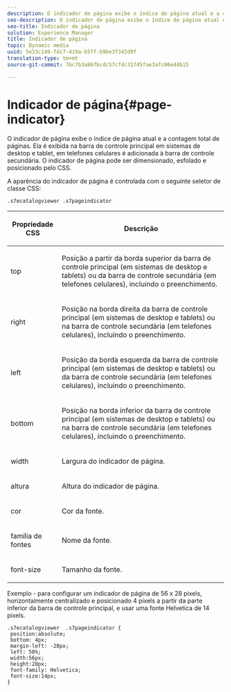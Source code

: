 ```yaml
---
description: O indicador de página exibe o índice de página atual e a contagem total de páginas. Ela é exibida na barra de controle principal em sistemas de desktop e tablet, em telefones celulares é adicionada à barra de controle secundária. O indicador de página pode ser dimensionado, esfolado e posicionado pelo CSS.
seo-description: O indicador de página exibe o índice de página atual e a contagem total de páginas. Ela é exibida na barra de controle principal em sistemas de desktop e tablet, em telefones celulares é adicionada à barra de controle secundária. O indicador de página pode ser dimensionado, esfolado e posicionado pelo CSS.
seo-title: Indicador de página
solution: Experience Manager
title: Indicador de página
topic: Dynamic media
uuid: 5e33c149-fdc7-419a-b5ff-b9be3f342d9f
translation-type: tm+mt
source-git-commit: 7bc7b3a86fbcdc57cfdc31745fae3afc06e44b15

---
```



# Indicador de página{#page-indicator}

O indicador de página exibe o índice de página atual e a contagem total de páginas. Ela é exibida na barra de controle principal em sistemas de desktop e tablet, em telefones celulares é adicionada à barra de controle secundária. O indicador de página pode ser dimensionado, esfolado e posicionado pelo CSS.

A aparência do indicador de página é controlada com o seguinte seletor de classe CSS:

`.s7ecatalogviewer .s7pageindicator`

<table id="table_94EE3F5BBE4547C0B4943471CEE7EDE4"> 
 <thead> 
  <tr> 
   <th colname="col1" class="entry"> <p> Propriedade CSS </p> </th> 
   <th colname="col2" class="entry"> <p>Descrição </p> </th> 
  </tr> 
 </thead>
 <tbody> 
  <tr> 
   <td colname="col1"> <p> <span class="codeph"> top </span> </p> </td> 
   <td colname="col2"> <p>Posição a partir da borda superior da barra de controle principal (em sistemas de desktop e tablets) ou da barra de controle secundária (em telefones celulares), incluindo o preenchimento. </p> </td> 
  </tr> 
  <tr> 
   <td colname="col1"> <p> <span class="codeph"> right </span> </p> </td> 
   <td colname="col2"> <p>Posição na borda direita da barra de controle principal (em sistemas de desktop e tablets) ou na barra de controle secundária (em telefones celulares), incluindo o preenchimento. </p> </td> 
  </tr> 
  <tr> 
   <td colname="col1"> <p> <span class="codeph"> left </span> </p> </td> 
   <td colname="col2"> <p>Posição da borda esquerda da barra de controle principal (em sistemas de desktop e tablets) ou da barra de controle secundária (em telefones celulares), incluindo o preenchimento. </p> </td> 
  </tr> 
  <tr> 
   <td colname="col1"> <p> <span class="codeph"> bottom </span> </p> </td> 
   <td colname="col2"> <p>Posição na borda inferior da barra de controle principal (em sistemas de desktop e tablets) ou na barra de controle secundária (em telefones celulares), incluindo o preenchimento. </p> </td> 
  </tr> 
  <tr> 
   <td colname="col1"> <p> <span class="codeph"> width </span> </p> </td> 
   <td colname="col2"> <p>Largura do indicador de página. </p> </td> 
  </tr> 
  <tr> 
   <td colname="col1"> <p> <span class="codeph"> altura </span> </p> </td> 
   <td colname="col2"> <p>Altura do indicador de página. </p> </td> 
  </tr> 
  <tr> 
   <td colname="col1"> <p> <span class="codeph"> cor </span> </p> </td> 
   <td colname="col2"> <p>Cor da fonte. </p> </td> 
  </tr> 
  <tr> 
   <td colname="col1"> <p> <span class="codeph"> família de fontes </span> </p> </td> 
   <td colname="col2"> <p>Nome da fonte. </p> </td> 
  </tr> 
  <tr> 
   <td colname="col1"> <p> <span class="codeph"> font-size </span> </p> </td> 
   <td colname="col2"> <p>Tamanho da fonte. </p> </td> 
  </tr> 
 </tbody> 
</table>

Exemplo - para configurar um indicador de página de 56 x 28 pixels, horizontalmente centralizado e posicionado 4 pixels a partir da parte inferior da barra de controle principal, e usar uma fonte Helvetica de 14 pixels.

```
.s7ecatalogviewer  .s7pageindicator { 
 position:absolute; 
 bottom: 4px; 
 margin-left: -28px;  
 left: 50%; 
 width:56px; 
 height:28px; 
 font-family: Helvetica; 
 font-size:14px; 
}
```

